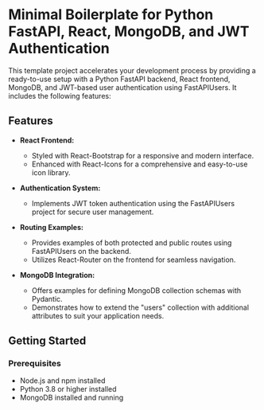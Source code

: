 
# Minimal Boilerplate for Python FastAPI, React, MongoDB, and JWT Authentication

This template project accelerates your development process by providing a ready-to-use setup with a Python FastAPI backend, React frontend, MongoDB, and JWT-based user authentication using FastAPIUsers. It includes the following features:

## Features

- **React Frontend:**
  - Styled with React-Bootstrap for a responsive and modern interface.
  - Enhanced with React-Icons for a comprehensive and easy-to-use icon library.

- **Authentication System:**
  - Implements JWT token authentication using the FastAPIUsers project for secure user management.

- **Routing Examples:**
  - Provides examples of both protected and public routes using FastAPIUsers on the backend.
  - Utilizes React-Router on the frontend for seamless navigation.

- **MongoDB Integration:**
  - Offers examples for defining MongoDB collection schemas with Pydantic.
  - Demonstrates how to extend the "users" collection with additional attributes to suit your application needs.

## Getting Started

### Prerequisites

- Node.js and npm installed
- Python 3.8 or higher installed
- MongoDB installed and running